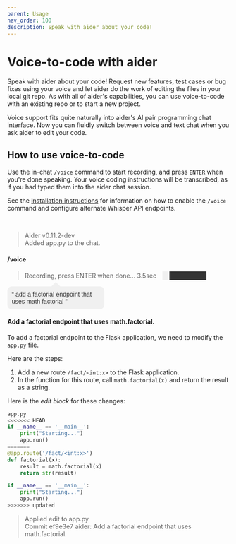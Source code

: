 ```yaml
---
parent: Usage
nav_order: 100
description: Speak with aider about your code!
---
```


# Voice-to-code with aider

Speak with aider about your code! Request new features, test cases or bug fixes using your voice and let aider do the work of editing the files in your local git repo. As with all of aider's capabilities, you can use voice-to-code with an existing repo or to start a new project.

Voice support fits quite naturally into aider's AI pair programming
chat interface. Now you can fluidly switch between voice and text chat
when you ask aider to edit your code.

## How to use voice-to-code

Use the in-chat `/voice` command to start recording,
and press `ENTER` when you're done speaking.
Your voice coding instructions will be transcribed, 
as if you had typed them into
the aider chat session.

See the [installation instructions](https://aider.chat/docs/install/optional.html#enable-voice-coding) for
information on how to enable the `/voice` command and configure alternate Whisper API endpoints.

<br/>
<div class="chat-transcript" markdown="1">

> Aider v0.11.2-dev  
> Added app.py to the chat.  

#### /voice

<blockquote>
<div class="recording-line">
    <p style="display: inline;">Recording, press ENTER when done... <span id="timer">3.5</span>sec</p>
    <div id="progress-bar">
        <div id="progress"></div>
    </div>
</div>
</blockquote>

<style>
    .recording-line > * {
        display: inline-block;
        vertical-align: middle;
    }
    #progress-bar {
        width: 100px;
        height: 20px;
        background-color: #333;
        margin-left: 10px;
    }
    #progress {
        height: 100%;
        background-color: #f0f0f0;
        animation: progress 3s infinite;
    }
    @keyframes progress {
        0% { width: 10%; }
        20% { width: 90%; }
        50% { width: 30%; }
        60% { width: 90%; }
        80% { width: 20%; }
        100% { width: 10%; }

    }
</style>

<script>
window.onload = function() {
    var counter = 0;
    var timer = document.getElementById('timer');
    setInterval(function() {
        counter = (counter + 0.1) % 9;
        timer.textContent = counter.toFixed(1);
    }, 100);
}
</script>

<div style="display: inline-block; position: relative; width: 200px; background-color: #f0f0f0; border-radius: 10px; padding: 10px; color: #333; font-family: 'Comic Sans MS', 'Comic Sans', 'Marker Felt', sans-serif;">
<span style="position: absolute; top: 0; left: 50%; transform: translate(-50%, -100%); width: 0; height: 0; border-left: 10px solid transparent; border-right: 10px solid transparent; border-bottom: 10px solid #f0f0f0;"></span>
“&nbsp;add a factorial endpoint that uses math factorial&nbsp;”
</div>

#### Add a factorial endpoint that uses math.factorial.

To add a factorial endpoint to the Flask application, we need to modify the `app.py` file.

Here are the steps:

1. Add a new route `/fact/<int:x>` to the Flask application.
2. In the function for this route, call `math.factorial(x)` and return the result as a string.

Here is the *edit block* for these changes:

```python
app.py
<<<<<<< HEAD
if __name__ == '__main__':
    print("Starting...")
    app.run()
=======
@app.route('/fact/<int:x>')
def factorial(x):
    result = math.factorial(x)
    return str(result)

if __name__ == '__main__':
    print("Starting...")
    app.run()
>>>>>>> updated
```

> Applied edit to app.py  
> Commit ef9e3e7 aider: Add a factorial endpoint that uses math.factorial.  

</div>
<br/>
<br/>
<br/>
